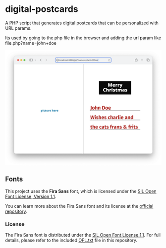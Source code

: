 # digital-postcards

A PHP script that generates digital postcards that can be personalized with URL params.

Its used by going to the php file in the browser and adding the url param like file.php?name=john+doe

![screenshot](./img/postcard-sh.png?raw=true)

## Fonts

This project uses the **Fira Sans** font, which is licensed under the [SIL Open Font License, Version 1.1](./font/OFL.txt).

You can learn more about the Fira Sans font and its license at the [official repository](https://github.com/mozilla/Fira).

### License

The Fira Sans font is distributed under the [SIL Open Font License 1.1](https://scripts.sil.org/OFL). For full details, please refer to the included [OFL.txt](./font/OFL.txt) file in this repository.
